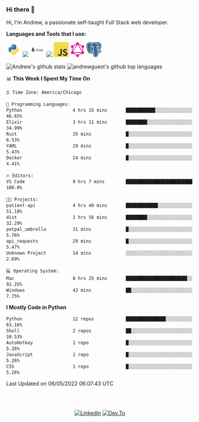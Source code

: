 ### Hi there 👋

Hi, I'm Andrew, a passionate self-taught Full Stack web developer.

**Languages and Tools that I use:**  

<code><img height="40" src="https://raw.githubusercontent.com/github/explore/80688e429a7d4ef2fca1e82350fe8e3517d3494d/topics/python/python.png"></code>
<code><img height="40" src="https://fastapi.tiangolo.com/img/logo-margin/logo-teal.png"></code>
<code><img height="40" src="https://raw.githubusercontent.com/github/explore/d106aa3f6fa091ab80ab5c8cf0d931baff3caaea/topics/elixir/elixir.png"></code>
<code><img height="40" src="https://img.stackshare.io/service/3262/-s9uoLIN.png"></code>
<code><img height="40" src="https://raw.githubusercontent.com/github/explore/80688e429a7d4ef2fca1e82350fe8e3517d3494d/topics/javascript/javascript.png"></code>
<code><img height="40" src="https://raw.githubusercontent.com/github/explore/5c058a388828bb5fde0bcafd4bc867b5bb3f26f3/topics/graphql/graphql.png"></code>
<code><img height="40" src="https://raw.githubusercontent.com/github/explore/80688e429a7d4ef2fca1e82350fe8e3517d3494d/topics/postgresql/postgresql.png"></code>

![Andrew's github stats](https://github-readme-stats.vercel.app/api?username=andrewguest&show_icons=true&theme=vue-dark&count_private=true)
<img height="180em" src="https://github-readme-stats.vercel.app/api/top-langs/?username=andrewguest&theme=vue-dark&layout=compact" alt="andrewguest's github top languages" />

<!--START_SECTION:waka-->
📊 **This Week I Spent My Time On** 

```text
⌚︎ Time Zone: America/Chicago

💬 Programming Languages: 
Python                   4 hrs 15 mins       ███████████░░░░░░░░░░░░░░   46.65% 
Elixir                   3 hrs 11 mins       ████████░░░░░░░░░░░░░░░░░   34.99% 
Rust                     35 mins             █░░░░░░░░░░░░░░░░░░░░░░░░   6.53% 
YAML                     29 mins             █░░░░░░░░░░░░░░░░░░░░░░░░   5.43% 
Docker                   24 mins             █░░░░░░░░░░░░░░░░░░░░░░░░   4.41%

🔥 Editors: 
VS Code                  9 hrs 7 mins        █████████████████████████   100.0%

🐱‍💻 Projects: 
patient-api              4 hrs 40 mins       ████████████░░░░░░░░░░░░░   51.18% 
dist                     2 hrs 56 mins       ████████░░░░░░░░░░░░░░░░░   32.29% 
petpal_umbrella          31 mins             █░░░░░░░░░░░░░░░░░░░░░░░░   5.76% 
api_requests             29 mins             █░░░░░░░░░░░░░░░░░░░░░░░░   5.47% 
Unknown Project          14 mins             ░░░░░░░░░░░░░░░░░░░░░░░░░   2.69%

💻 Operating System: 
Mac                      8 hrs 25 mins       ███████████████████████░░   92.25% 
Windows                  42 mins             ██░░░░░░░░░░░░░░░░░░░░░░░   7.75%

```

**I Mostly Code in Python** 

```text
Python                   12 repos            ███████████████░░░░░░░░░░   63.16% 
Shell                    2 repos             ██░░░░░░░░░░░░░░░░░░░░░░░   10.53% 
AutoHotkey               1 repo              █░░░░░░░░░░░░░░░░░░░░░░░░   5.26% 
JavaScript               1 repo              █░░░░░░░░░░░░░░░░░░░░░░░░   5.26% 
CSS                      1 repo              █░░░░░░░░░░░░░░░░░░░░░░░░   5.26%

```



 Last Updated on 06/05/2022 06:07:43 UTC
<!--END_SECTION:waka-->

<br><br>
<p align="center">
   <a href="https://www.linkedin.com/in/andrew-guest-a891759a" target="_blank"><img src="https://img.shields.io/badge/LinkedIn-0077B5?style=for-the-badge&logo=linkedin&logoColor=white" alt="Linkedin"></a>
  <a href="https://dev.to/aguest" target="_blank"><img src="https://img.shields.io/badge/Dev.to-0A0A0A?style=for-the-badge&logo=dev%2Eto&logoColor=white" alt="Dev.To"></a>
</p>
